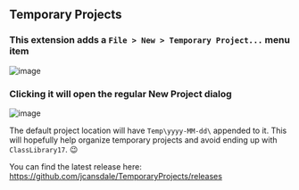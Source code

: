 ## Temporary Projects

### This extension adds a `File > New > Temporary Project...` menu item

![image](https://user-images.githubusercontent.com/11719160/42604757-51550320-856c-11e8-96b2-76513c1c7159.png)

### Clicking it will open the regular New Project dialog

![image](https://user-images.githubusercontent.com/11719160/42604832-a4fd8092-856c-11e8-8ebd-90fe5c0a5f4b.png)

The default project location will have `Temp\yyyy-MM-dd\` appended to it. This will hopefully help organize temporary projects and avoid ending up with `ClassLibrary17`. 😉

You can find the latest release here:
https://github.com/jcansdale/TemporaryProjects/releases
